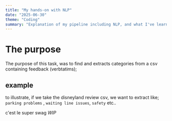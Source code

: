 ```yaml
---
title: "My hands-on with NLP"
date: "2025-06-30"
theme: "Coding"
summary: "Explanation of my pipeline including NLP, and what I've learned"
---
```


# The purpose
The purpose of this task, was to find and extracts categories from a csv containing feedback (verbtatims);
## example

to illustrate, if we take the disneyland review csv, we want to extract like; `parking problems` , `waiting line issues`, `safety` etc..

c'est le super swag
 *WIP*